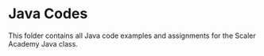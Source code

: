# Java Codes

This folder contains all Java code examples and assignments for the Scaler Academy Java class.